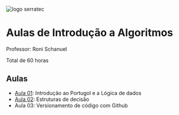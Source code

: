 
![logo serratec](https://media.discordapp.net/attachments/929069726372597815/1083182903707586710/image.png)


# Aulas de Introdução a Algoritmos

Professor: Roni Schanuel

Total de 60 horas

## Aulas

- [Aula 01](https://github.com/Arawns1/Introducao-a-Algoritmos/tree/main/Aula%2001): Introdução ao Portugol e a Lógica de dados
- [Aula 02](https://github.com/Arawns1/Introducao-a-Algoritmos/tree/main/Aula%2002): Estruturas de decisão
- Aula 03: Versionamento de código com Github
